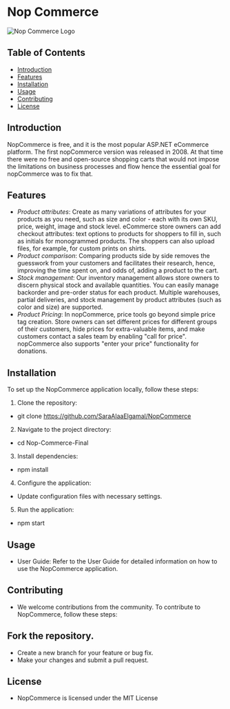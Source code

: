 # Nop Commerce

![Nop Commerce Logo](https://demo.nopcommerce.com/Themes/DefaultClean/Content/images/logo.png)

## Table of Contents

- [Introduction](#introduction)
- [Features](#features)
- [Installation](#installation)
- [Usage](#usage)
- [Contributing](#contributing)
- [License](#license)

## Introduction

NopCommerce is free, and it is the most popular ASP.NET eCommerce platform. The first nopCommerce version was released in 2008. At that time there were no free and open-source shopping carts that would not impose the limitations on business processes and flow hence the essential goal for nopCommerce was to fix that.

## Features

- *Product attributes*: Create as many variations of attributes for your products as you need, such as size and color - each with its own SKU, price, weight, image and stock level. eCommerce store owners can add checkout attributes: text options to products for shoppers to fill in, such as initials for monogrammed products. The shoppers can also upload files, for example, for custom prints on shirts.
- *Product comparison*: Comparing products side by side removes the guesswork from your customers and facilitates their research, hence, improving the time spent on, and odds of, adding a product to the cart.
- *Stock management*: Our inventory management allows store owners to discern physical stock and available quantities. You can easily manage backorder and pre-order status for each product. Multiple warehouses, partial deliveries, and stock management by product attributes (such as color and size) are supported.
- *Product Pricing*: In nopCommerce, price tools go beyond simple price tag creation. Store owners can set different prices for different groups of their customers, hide prices for extra-valuable items, and make customers contact a sales team by enabling "call for price". nopCommerce also supports "enter your price" functionality for donations.

## Installation

To set up the NopCommerce application locally, follow these steps:

1. Clone the repository:
*   git clone https://github.com/SaraAlaaElgamal/NopCommerce
2. Navigate to the project directory:
*   cd Nop-Commerce-Final
3. Install dependencies:
*   npm install
4. Configure the application:

* Update configuration files with necessary settings.
5. Run the application:
*   npm start

## Usage
* User Guide: Refer to the User Guide for detailed information on how to use the NopCommerce application.

## Contributing
* We welcome contributions from the community. To contribute to NopCommerce, follow these steps:

## Fork the repository.
* Create a new branch for your feature or bug fix.
* Make your changes and submit a pull request.

## License
* NopCommerce is licensed under the MIT License